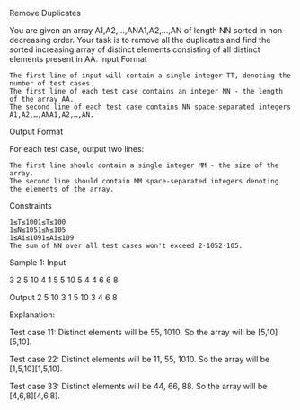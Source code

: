 Remove Duplicates

You are given an array A1,A2,…,ANA1​,A2​,…,AN​ of length NN sorted in non-decreasing order. Your task is to remove all the duplicates and find the sorted increasing array of distinct elements consisting of all distinct elements present in AA.
Input Format

    The first line of input will contain a single integer TT, denoting the number of test cases.
    The first line of each test case contains an integer NN - the length of the array AA.
    The second line of each test case contains NN space-separated integers A1,A2,…,ANA1​,A2​,…,AN​.

Output Format

For each test case, output two lines:

    The first line should contain a single integer MM - the size of the array.
    The second line should contain MM space-separated integers denoting the elements of the array.

Constraints

    1≤T≤1001≤T≤100
    1≤N≤1051≤N≤105
    1≤Ai≤1091≤Ai​≤109
    The sum of NN over all test cases won't exceed 2⋅1052⋅105.

Sample 1:
Input


3
2
5 10
4
1 5 5 10
5
4 4 6 6 8

Output
2
5 10 
3
1 5 10 
3
4 6 8 

Explanation:

Test case 11: Distinct elements will be 55, 1010. So the array will be [5,10][5,10].

Test case 22: Distinct elements will be 11, 55, 1010. So the array will be [1,5,10][1,5,10].

Test case 33: Distinct elements will be 44, 66, 88. So the array will be [4,6,8][4,6,8].

